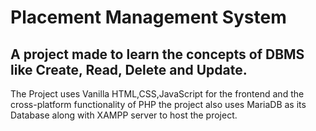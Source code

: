 # Placement Management System

## A project made to learn the concepts of DBMS like Create, Read, Delete and Update.

The Project uses Vanilla HTML,CSS,JavaScript for the frontend and the cross-platform functionality of PHP the project also uses MariaDB as its Database along with XAMPP server to host the project.
